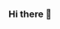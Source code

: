 ### Hi there 👋

<!--
Official duongdesign.co portfolio website readme. Duong Design Company Copyright 2023.


-->
